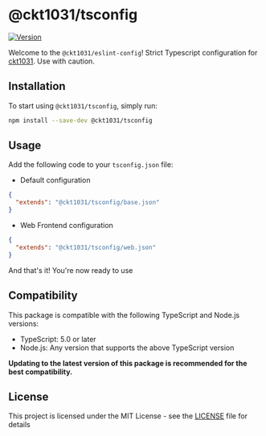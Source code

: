 # @ckt1031/tsconfig

[![Version](https://img.shields.io/npm/v/@ckt1031/tsconfig.svg?style=flat-square)](https://www.npmjs.com/package/@ckt1031/tsconfig)

Welcome to the `@ckt1031/eslint-config`! Strict Typescript configuration for [ckt1031](https://github.com/ckt1031). Use with caution.

## Installation

To start using `@ckt1031/tsconfig`, simply run:

```bash
npm install --save-dev @ckt1031/tsconfig
```

## Usage

Add the following code to your `tsconfig.json` file:

- Default configuration

```json
{
  "extends": "@ckt1031/tsconfig/base.json"
}
```

- Web Frontend configuration

```json
{
  "extends": "@ckt1031/tsconfig/web.json"
}
```

And that's it! You're now ready to use

## Compatibility

This package is compatible with the following TypeScript and Node.js versions:

- TypeScript: 5.0 or later
- Node.js: Any version that supports the above TypeScript version

**Updating to the latest version of this package is recommended for the best compatibility.**

## License

This project is licensed under the MIT License - see the [LICENSE](./LICENSE) file for details
